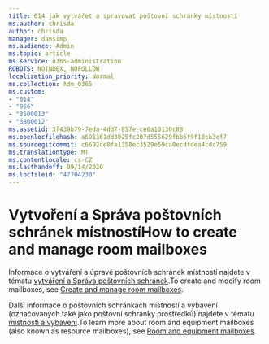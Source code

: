 ```yaml
---
title: 614 jak vytvářet a spravovat poštovní schránky místností
ms.author: chrisda
author: chrisda
manager: dansimp
ms.audience: Admin
ms.topic: article
ms.service: o365-administration
ROBOTS: NOINDEX, NOFOLLOW
localization_priority: Normal
ms.collection: Adm_O365
ms.custom:
- "614"
- "956"
- "3500013"
- "3800012"
ms.assetid: 3f439b79-7eda-4dd7-857e-ce0a10130c88
ms.openlocfilehash: a691361dd3025fc207d555629fbb6f9f10cb3cf7
ms.sourcegitcommit: c6692ce0fa1358ec3529e59ca0ecdfdea4cdc759
ms.translationtype: MT
ms.contentlocale: cs-CZ
ms.lasthandoff: 09/14/2020
ms.locfileid: "47704230"
---
```

# <a name="how-to-create-and-manage-room-mailboxes"></a><span data-ttu-id="dbdf3-102">Vytvoření a Správa poštovních schránek místností</span><span class="sxs-lookup"><span data-stu-id="dbdf3-102">How to create and manage room mailboxes</span></span>

<span data-ttu-id="dbdf3-103">Informace o vytváření a úpravě poštovních schránek místností najdete v tématu [vytváření a Správa poštovních schránek](https://technet.microsoft.com/library/jj215781.aspx).</span><span class="sxs-lookup"><span data-stu-id="dbdf3-103">To create and modify room mailboxes, see [Create and manage room mailboxes](https://technet.microsoft.com/library/jj215781.aspx).</span></span>

<span data-ttu-id="dbdf3-104">Další informace o poštovních schránkách místností a vybavení (označovaných také jako poštovní schránky prostředků) najdete v tématu [místnosti a vybavení](https://docs.microsoft.com/microsoft-365/admin/manage/room-and-equipment-mailboxes).</span><span class="sxs-lookup"><span data-stu-id="dbdf3-104">To learn more about room and equipment mailboxes (also known as resource mailboxes), see [Room and equipment mailboxes](https://docs.microsoft.com/microsoft-365/admin/manage/room-and-equipment-mailboxes).</span></span>
